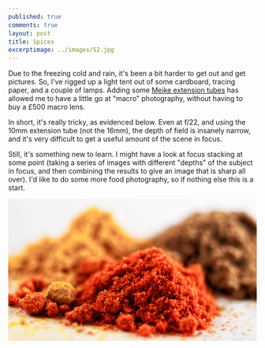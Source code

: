 ```yaml
---
published: true
comments: true
layout: post
title: Spices
excerptimage: ../images/52.jpg
---
```


Due to the freezing cold and rain, it's been a bit harder to get out and get pictures. So, I've rigged up a light tent out of some cardboard, tracing paper, and a couple of lamps. Adding some [Meike extension tubes](http://www.amazon.co.uk/Meike-Automatic-Extension-Olumpus-Panasonic/dp/B00BY0F0P0/ref=sr_1_2?s=electronics&ie=UTF8&qid=1424723152&sr=1-2&keywords=olympus+extension+tubes) has allowed me to have a little go at "macro" photography, without having to buy a £500 macro lens. 

In short, it's really tricky, as evidenced below. Even at f/22, and using the 10mm extension tube (not the 16mm), the depth of field is insanely narrow, and it's very difficult to get a useful amount of the scene in focus. 

Still, it's something new to learn. I might have a look at focus stacking at some point (taking a series of images with different "depths" of the subject in focus, and then combining the results to give an image that is sharp all over). I'd like to do some more food photography, so if nothing else this is a start. 

[![Image 52/365	25mm	f/4.0	ISO100	1/10](../images/52.jpg)](https://www.flickr.com/photos/tmadhavan/16626129861/)